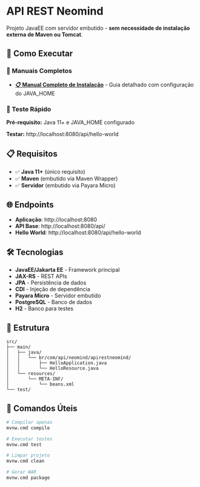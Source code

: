 # API REST Neomind

Projeto JavaEE com servidor embutido - **sem necessidade de instalação externa de Maven ou Tomcat**.

## 🚀 Como Executar

### **📖 Manuais Completos**
- **[📋 Manual Completo de Instalação](MANUAL-INSTALACAO.md)** - Guia detalhado com configuração do JAVA_HOME

### **🎯 Teste Rápido**

**Pré-requisito:** Java 11+ e JAVA_HOME configurado

**Testar:** http://localhost:8080/api/hello-world

## 📋 Requisitos

- ✅ **Java 11+** (único requisito)
- ✅ **Maven** (embutido via Maven Wrapper)
- ✅ **Servidor** (embutido via Payara Micro)

## 🌐 Endpoints

- **Aplicação**: http://localhost:8080
- **API Base**: http://localhost:8080/api/
- **Hello World**: http://localhost:8080/api/hello-world

## 🛠️ Tecnologias

- **JavaEE/Jakarta EE** - Framework principal
- **JAX-RS** - REST APIs
- **JPA** - Persistência de dados
- **CDI** - Injeção de dependência
- **Payara Micro** - Servidor embutido
- **PostgreSQL** - Banco de dados
- **H2** - Banco para testes

## 📁 Estrutura

```
src/
├── main/
│   ├── java/
│   │   └── br/com/api/neomind/apirestneomind/
│   │       ├── HelloApplication.java
│   │       └── HelloResource.java
│   └── resources/
│       └── META-INF/
│           └── beans.xml
└── test/
```

## 🔧 Comandos Úteis

```bash
# Compilar apenas
mvnw.cmd compile

# Executar testes
mvnw.cmd test

# Limpar projeto
mvnw.cmd clean

# Gerar WAR
mvnw.cmd package
```
